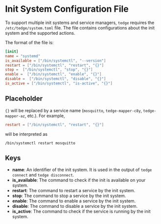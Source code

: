 # Init System Configuration File

To support multiple init systems and service managers, `tedge` requires the `/etc/tedge/system.toml` file.
The file contains configurations about the init system and the supported actions.

The format of the file is:

```toml
[init]
name = "systemd"
is_available = ["/bin/systemctl", "--version"]
restart = ["/bin/systemctl", "restart", "{}"]
stop =  ["/bin/systemctl", "stop", "{}"]
enable =  ["/bin/systemctl", "enable", "{}"]
disable =  ["/bin/systemctl", "disable", "{}"]
is_active = ["/bin/systemctl", "is-active", "{}"]
```

## Placeholder

`{}` will be replaced by a service name (`mosquitto`, `tedge-mapper-c8y`, `tedge-mapper-az`, etc.).
For example,

```toml
restart = ["/bin/systemctl", "restart", "{}"]
```

will be interpreted as

```shell
/bin/systemctl restart mosquitto
```

## Keys

- **name**: An identifier of the init system. 
  It is used in the output of `tedge connect` and `tedge disconnect`.
- **is_available**: The command to check if the init is available on your system.
- **restart**: The command to restart a service by the init system.
- **stop**: The command to stop a service by the init system.
- **enable**: The command to enable a service by the init system.
- **disable**: The command to disable a service by the init system.
- **is_active**: The command to check if the service is running by the init system.
